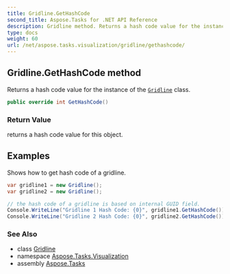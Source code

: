 ```yaml
---
title: Gridline.GetHashCode
second_title: Aspose.Tasks for .NET API Reference
description: Gridline method. Returns a hash code value for the instance of the Gridline class
type: docs
weight: 60
url: /net/aspose.tasks.visualization/gridline/gethashcode/
---
```

## Gridline.GetHashCode method

Returns a hash code value for the instance of the [`Gridline`](../) class.

```csharp
public override int GetHashCode()
```

### Return Value

returns a hash code value for this object.

## Examples

Shows how to get hash code of a gridline.

```csharp
var gridline1 = new Gridline();
var gridline2 = new Gridline();

// the hash code of a gridline is based on internal GUID field. 
Console.WriteLine("Gridline 1 Hash Code: {0}", gridline1.GetHashCode());
Console.WriteLine("Gridline 2 Hash Code: {0}", gridline2.GetHashCode());
```

### See Also

* class [Gridline](../)
* namespace [Aspose.Tasks.Visualization](../../gridline/)
* assembly [Aspose.Tasks](../../../)


